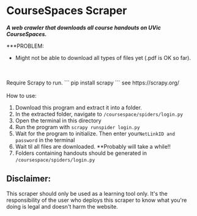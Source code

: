 # CourseSpaces Scraper

***A web crawler that downloads all course handouts on UVic CourseSpaces.***

***PROBLEM: 
  + Might not be able to download all types of files yet (.pdf is OK so far).



<br>
<br>
Require Scrapy to run.
```
pip install scrapy
```
see https://scrapy.org/
<br>
<br>
How to use:

1. Download this program and extract it into a folder.
2. In the extracted folder, navigate to ```/coursespace/spiders/login.py```
3. Open the terminal in this directory
4. Run the program with ```scrapy runspider login.py```
5. Wait for the program to initialize. Then enter your```NetLinkID and password``` in the terminal
6. Wait til all files are downloaded. **Probably will take a while!!
7. Folders containing handouts should be generated in ```/coursespace/spiders/login.py```



## Disclaimer:

This scraper should only be used as a learning tool only. 
It's the responsibility of the user who deploys this scraper to know what you're doing is legal and doesn't harm the website.
